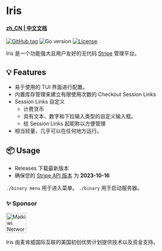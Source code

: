 # Iris 
#### [zh_CN | 中文文档](https://github.com/maikirakiwi/iris/blob/main/README_CN.md)

[![GitHub tag](https://img.shields.io/github/tag/maikirakiwi/iris?include_prereleases=&sort=semver&color=blue)](https://github.com/maikirakiwi/iris/releases/) 
![Go version](https://img.shields.io/github/go-mod/go-version/maikirakiwi/iris/main?label=go)
[![License](https://img.shields.io/badge/License-MIT-blue)](#license)

Iris 是一个功能强大且用户友好的无代码 [Stripe](https://stripe.com) 管理平台。

## 💡 Features

- 易于使用的 TUI 界面进行配置。 
- 内置库存管理来建立有限使用次数的 Checkout Session Links 
- Session Links 自定义
    - 计费货币
    - 具有文本、数字和下拉输入类型的自定义输入框。
    - 给 Session Links 起昵称以方便管理
- 相当轻量，几乎可以在任何地方运行。

## 📦 Usage

- Releases 下载最新版本
- 确保您的 [Stripe API 版本](https://dashboard.stripe.com/test/developers) 为 **2023-10-16**

`./binary menu` 用于进入菜单。
`./binary` 用于启动服务器。 

### ✨ Sponsor

<img src="https://mai.kiwi/_app/immutable/assets/logo-de3ddbf3.png" alt="Maikiwi Network" width="55"/> 

Iris 由麦肯威国际互联的美国初创优势计划提供技术以及资金支持。
